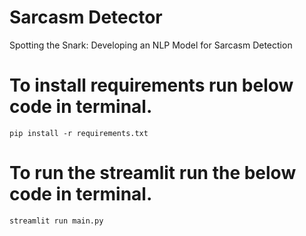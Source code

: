 # Sarcasm Detector
 Spotting the Snark: Developing an NLP Model for Sarcasm Detection

# To install requirements run below code in terminal.
`pip install -r requirements.txt`

# To run the streamlit run the below code in terminal.
`streamlit run main.py`
